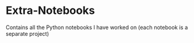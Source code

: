 # Extra-Notebooks

Contains all the Python notebooks I have worked on (each notebook is a separate project)
